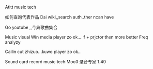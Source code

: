 Atitt music tech

如何查询代表作品
Dai wiki,,search auth..ther ncan have



Go youtube  ,,今典歌曲集合

Music visual
Win media player zo ok...   if + prjctor  then more better
Freq analyzy

Cailin cut zhizuo...kuwo player zo ok..

Sound card record music tech
Moo0 录音专家 1.40
